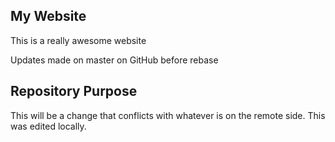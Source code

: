## My Website

This is a really awesome website

Updates made on master on GitHub before rebase

## Repository Purpose

This will be a change that conflicts
with whatever is on the remote side.
This was edited locally.